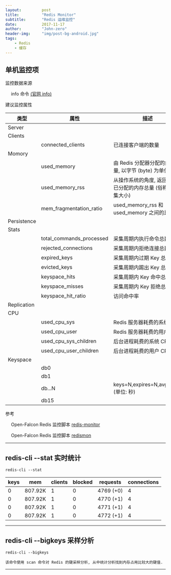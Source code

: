 ```yaml
---
layout:     	post
title:        	"Redis Monitor"
subtitle:     	"Redis 运维监控"
date:         	2017-11-17
author:       	"John-zero"
header-img: 	"img/post-bg-android.jpg"
tags:
    - Redis
    - 缓存
---
```



## 单机监控项

监控数据来源

&#8194;&#8194; info 命令 <a href="https://redis.io/commands/info" target="_blank">(官网 info)</a> 
	
建议监控属性

 类型 		| 属性 | 描述
------------|-------------------------------|---------------------------------------------------------------------------	
Server 		| 								|
Clients 	| 								|
			| connected_clients 			| 已连接客户端的数量
Momory 		| 								|
			| used_memory 					| 由 Redis 分配器分配的内存总量, 以字节 (byte) 为单位
			| used_memory_rss 				| 从操作系统的角度, 返回 Redis 已分配的内存总量 (俗称常驻集大小)
			| mem_fragmentation_ratio 		| used_memory_rss 和 used_memory 之间的比率
Persistence	| 								|		
Stats 		| 								|
			| total_commands_processed 		| 采集周期内执行命令总数
			| rejected_connections 			| 采集周期内拒绝连接总数
			| expired_keys 					| 采集周期内过期 Key 总数
			| evicted_keys 					| 采集周期内踢出 Key 总数
			| keyspace_hits 				| 采集周期内 Key 命中总数	
			| keyspace_misses 				| 采集周期内 Key 拒绝总数
			| keyspace_hit_ratio 			| 访问命中率
Replication | 								|
CPU			| 								|
			| used_cpu_sys 					| Redis 服务器耗费的系统 CPU
			| used_cpu_user 				| Redis 服务器耗费的用户 CPU
			| used_cpu_sys_children 		| 后台进程耗费的系统 CPU
			| used_cpu_user_children 		| 后台进程耗费的用户 CPU
Keyspace	| 								|
			| db0							|
			| db1							|
			| db...N						| keys=N,expires=N,avg_ttl=N (单位: 秒)
			| db15							|
			
参考

&#8194;&#8194; Open-Falcon Redis 监控脚本 <a href="https://github.com/iambocai/falcon-monit-scripts/tree/master/redis" target="_blank">redis-monitor</a>
 
&#8194;&#8194; Open-Falcon Redis 监控脚本 <a href="https://github.com/ZhuoRoger/redismon" target="_blank">redismon</a> 
	
***

## redis-cli --stat 实时统计

	redis-cli --stat
	
keys      | mem      | clients | blocked | requests            | connections
----------|----------|---------|---------|---------------------|------------
0         | 807.92K  | 1       | 0       | 4769 (+0)           | 4           
0         | 807.92K  | 1       | 0       | 4770 (+1)           | 4           
0         | 807.92K  | 1       | 0       | 4771 (+1)           | 4           
0         | 807.92K  | 1       | 0       | 4772 (+1)           | 4

***

## redis-cli --bigkeys 采样分析

	redis-cli --bigkeys
	
	该命令使用 scan 命令对 Redis 的键采样分析, 从中统计分析找到内存占用比较大的键值.

***
	
	